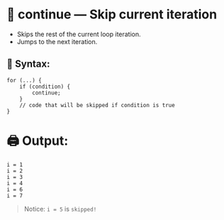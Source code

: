 # **🔁 continue — Skip current iteration**

* Skips the rest of the current loop iteration.
* Jumps to the next iteration.

## **🧱 Syntax:**
```
for (...) {
    if (condition) {
        continue;
    }
    // code that will be skipped if condition is true
}
```

# **🖨️ Output:**
```
i = 1  
i = 2  
i = 3  
i = 4  
i = 6  
i = 7
```
> Notice: `i = 5` is `skipped!`